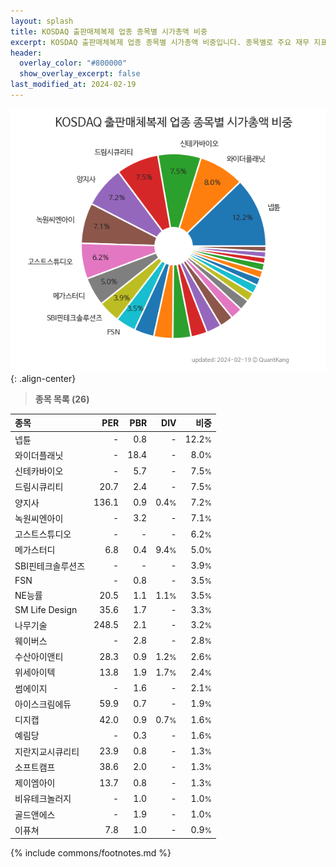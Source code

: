 ```yaml
---
layout: splash
title: KOSDAQ 출판매체복제 업종 종목별 시가총액 비중
excerpt: KOSDAQ 출판매체복제 업종 종목별 시가총액 비중입니다. 종목별로 주요 재무 지표를 함께 표시합니다.
header:
  overlay_color: "#800000"
  show_overlay_excerpt: false
last_modified_at: 2024-02-19
---
```



![KOSDAQ 출판매체복제 업종 종목별 시가총액 비중](/stats/sector/images/kosdaq_업종_출판매체복제_종목.png){: .align-center}


> **종목 목록 (26)**<a id="list"></a>

| **종목** | **PER** | **PBR** | **DIV** | **비중** |
| :------- | ------: | ------: | ------: | -------: |
| 넵튠 | - | 0.8 | - | 12.2<small>%</small> |
| 와이더플래닛 | - | 18.4 | - | 8.0<small>%</small> |
| 신테카바이오 | - | 5.7 | - | 7.5<small>%</small> |
| 드림시큐리티 | 20.7 | 2.4 | - | 7.5<small>%</small> |
| 양지사 | 136.1 | 0.9 | 0.4<small>%</small> | 7.2<small>%</small> |
| 녹원씨엔아이 | - | 3.2 | - | 7.1<small>%</small> |
| 고스트스튜디오 | - | - | - | 6.2<small>%</small> |
| 메가스터디 | 6.8 | 0.4 | 9.4<small>%</small> | 5.0<small>%</small> |
| SBI핀테크솔루션즈 | - | - | - | 3.9<small>%</small> |
| FSN | - | 0.8 | - | 3.5<small>%</small> |
| NE능률 | 20.5 | 1.1 | 1.1<small>%</small> | 3.5<small>%</small> |
| SM Life Design | 35.6 | 1.7 | - | 3.3<small>%</small> |
| 나무기술 | 248.5 | 2.1 | - | 3.2<small>%</small> |
| 웨이버스 | - | 2.8 | - | 2.8<small>%</small> |
| 수산아이앤티 | 28.3 | 0.9 | 1.2<small>%</small> | 2.6<small>%</small> |
| 위세아이텍 | 13.8 | 1.9 | 1.7<small>%</small> | 2.4<small>%</small> |
| 썸에이지 | - | 1.6 | - | 2.1<small>%</small> |
| 아이스크림에듀 | 59.9 | 0.7 | - | 1.9<small>%</small> |
| 디지캡 | 42.0 | 0.9 | 0.7<small>%</small> | 1.6<small>%</small> |
| 예림당 | - | 0.3 | - | 1.6<small>%</small> |
| 지란지교시큐리티 | 23.9 | 0.8 | - | 1.3<small>%</small> |
| 소프트캠프 | 38.6 | 2.0 | - | 1.3<small>%</small> |
| 제이엠아이 | 13.7 | 0.8 | - | 1.3<small>%</small> |
| 비유테크놀러지 | - | 1.0 | - | 1.0<small>%</small> |
| 골드앤에스 | - | 1.9 | - | 1.0<small>%</small> |
| 이퓨쳐 | 7.8 | 1.0 | - | 0.9<small>%</small> |

{% include commons/footnotes.md %}